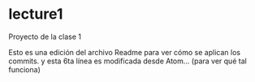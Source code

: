 # lecture1
Proyecto de la clase 1

Esto es una edición del archivo Readme
para ver cómo se aplican los commits.
y esta 6ta línea es modificada desde Atom... (para ver qué tal funciona)
